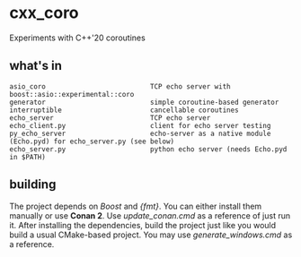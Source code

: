# cxx_coro
Experiments with C++'20 coroutines

## what's in
```
asio_coro                          TCP echo server with boost::asio::experimental::coro
generator                          simple coroutine-based generator
interruptible                      cancellable coroutines
echo_server                        TCP echo server
echo_client.py                     client for echo server testing 
py_echo_server                     echo-server as a native module (Echo.pyd) for echo_server.py (see below)
echo_server.py                     python echo server (needs Echo.pyd in $PATH)
```

## building
The project depends on *Boost* and *{fmt}*. You can either install them manually or use **Conan 2**. Use *update_conan.cmd* as a reference of just run it.
After installing the dependencies, build the project just like you would build a usual CMake-based project. You may use *generate_windows.cmd* as a reference.

